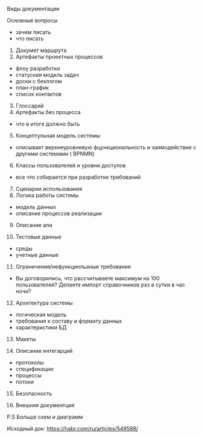Виды  документации 

Основные  вопросы

- зачем писать
- что писать


1. Докумет  маршрута 
2. Артефакты проектных процессов

- флоу разработки 
- статусная  модкль задач 
- доски с беклогом 
- план-график 
- список  контактов 

3. Глоссарий 
4. Артефакты без процесса 

- что в итоге должно быть 

5.  Концептульная  модель системы 

- описывает  верхнеуровневую  фцункциональность и  заимодействие  с другими  системами ( BPNMN)

6. Классы  пользователей  и уровни доступов 

- все что  собирается  при разработке требований  

7. Сценарии использования 
8. Логика работы системы

- модель данных 
- описание процессов реализации 

9. Описание  апи 

10. Тестовые данные 

- среды 
- учетные данные 

11. Ограничения/нефункцинльаные  требования 

- Вы договорились, что рассчитываете максимум на 100 пользователей? Делаете импорт справочников раз в сутки в час ночи?

12. Архитектура системы 
 - логическая модель 
 - требования к составу и формату  данных 
 - характеристики  БД 

13. Макеты 

14. Описание  интегарций 
- протоколы 
- спецификации 
- процессы 
- потоки  

15. Безопасность 

16. Внешняя документция 


P.S Больше  схем и диаграмм 

Исходный док: https://habr.com/ru/articles/549588/






